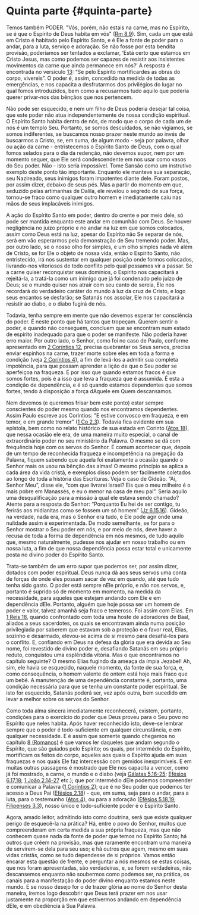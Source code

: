 # Quinta parte {#quinta-parte}

Temos também PODER. &quot;Vós, porém, não estais na carne, mas no Espírito, se é que o Espírito de Deus habita em vós&quot; ([Rm 8.9](http://bibliaonline.com.br/acf/rm/8/9)). Sim, cada um que está em Cristo é habitado pelo Espírito Santo, e é Ele a fonte de poder para o andar, para a luta, serviço e adoração. Se não fosse por esta bendita provisão, poderíamos ser tentados a exclamar, ‘Está certo que estamos em Cristo Jesus, mas como podemos ser capazes de resistir aos insistentes movimentos da carne que ainda permanece em nós?’ A resposta é encontrada no versículo [13](http://bibliaonline.com.br/acf/rm/8/13): “Se pelo Espírito mortificardes as obras do corpo, vivereis”. O poder é, assim, concedido na medida de todas as emergências, e nos capacita a desfrutarmos dos privilégios do lugar no qual fomos introduzidos, bem como a recusarmos tudo aquilo que poderia querer privar-nos das bênçãos que nos pertencem.

Não pode ser esquecido, e nem um filho de Deus poderia desejar tal coisa, que este poder não atua independentemente de nossa condição espiritual. O Espírito Santo habita dentro de nós, de modo que o corpo de cada um de nós é um templo Seu. Portanto, se somos descuidados, se não vigiamos, se somos indiferentes, se buscamos nosso prazer neste mundo ao invés de buscarmos a Cristo, se, em suma, de algum modo - seja por palavra, olhar ou ação da carne - entristecemos o Espírito Santo de Deus, com o qual fomos selados para o dia da redenção, não devemos supor, nem por um momento sequer, que Ele será condescendente em nos usar como vasos do Seu poder. Não - isto seria impossível. Tome Sansão como um instrutivo exemplo deste ponto tão importante. Enquanto ele manteve sua separação, seu Nazireado, seus inimigos foram impotentes diante dele. Foram postos, por assim dizer, debaixo de seus pés. Mas a partir do momento em que, seduzido pelas artimanhas de Dalila, ele revelou o segredo de sua força, tornou-se fraco como qualquer outro homem e imediatamente caiu nas mãos de seus implacáveis inimigos.

A ação do Espírito Santo em poder, dentro do crente e por meio dele, só pode ser mantida enquanto este andar em comunhão com Deus. Se houver negligência no juízo próprio e no andar na luz em que somos colocados, assim como Deus está na luz, apesar do Espírito não Se separar de nós, será em vão esperarmos pela demonstração de Seu tremendo poder. Mas, por outro lado, se o nosso olho for simples, e um olho simples nada vê além de Cristo, se for Ele o objeto de nossa vida, então o Espírito Santo, não entristecido, irá nos sustentar em qualquer posição onde formos colocados, livrando-nos vitoriosos de todo conflito pelo qual possamos vir a passar. Se a carne quiser reconquistar seus domínios, o Espírito nos capacitará a rejeitá-la, a tratá-la como um inimigo que já foi condenado pelo juízo de Deus; se o mundo quiser nos atrair com seu canto de sereia, Ele nos recordará do verdadeiro caráter do mundo à luz da cruz de Cristo, e logo seus encantos se desfarão; se Satanás nos assolar, Ele nos capacitará a resistir ao diabo, e o diabo fugirá de nós.

Todavia, tenha sempre em mente que não devemos esperar ter consciência do poder. É neste ponto que há tantos que tropeçam. Querem sentir o poder, e quando não conseguem, concluem que se encontram num estado de espírito inadequado para que o poder se manifeste. Não poderia haver erro maior. Por outro lado, o Senhor, como foi no caso de Paulo, conforme apresentado em [2 Coríntios 12](http://bibliaonline.com.br/acf/2co/12), precisa quebrantar os Seus servos, precisa enviar espinhos na carne, trazer morte sobre eles em toda a forma e condição (veja [2 Coríntios 4](http://bibliaonline.com.br/acf/2co/4)), a fim de levá-los a admitir sua completa impotência, para que possam aprender a lição de que o Seu poder se aperfeiçoa na fraqueza. É por isso que quando estamos fracos é que somos fortes, pois é a isso que leva a fraqueza que é assumida. É esta a condição de dependência, e é só quando estamos dependentes que somos fortes, tendo à disposição a força dAquele em Quem descansamos.

Nem devemos (e queremos frisar bem este ponto) estar sempre conscientes do poder mesmo quando nos encontramos dependentes. Assim Paulo escreve aos Coríntios: &quot;E estive convosco em fraqueza, e em temor, e em grande tremor&quot; ([1 Co 2.3](http://bibliaonline.com.br/acf/1co/2/3)). Todavia fica evidente em sua epístola, bem como no relato histórico de sua estada em Corinto ([Atos 18](http://bibliaonline.com.br/acf/atos/18)), que nessa ocasião ele era, de uma maneira muito especial, o canal de extraordinário poder no seu ministério da Palavra. O mesmo se dá com frequência hoje com os servos do Senhor. É comum acontecer que, depois de um tempo de reconhecida fraqueza e incompetência na pregação da Palavra, fiquem sabendo que aquela foi exatamente a ocasião quando o Senhor mais os usou na bênção das almas! O mesmo princípio se aplica a cada área da vida cristã, e exemplos disso podem ser facilmente coletados ao longo de toda a história das Escrituras. Veja o caso de Gideão. “Ai, Senhor Meu”, disse ele, “com que livrarei Israel? Eis que o meu milheiro é o mais pobre em Manassés, e eu o menor na casa de meu pai”. Seria aquilo uma desqualificação para a missão à qual ele estava sendo chamado? Atente para a resposta do Senhor: “Porquanto Eu hei de ser contigo, tu ferirás aos midianitas como se fossem um só homem” ([Jz 6.15,16](http://bibliaonline.com.br/acf/jz/6/15-16)). Gideão, na verdade, nada era, mas o Senhor era tudo, e Ele pode agir onde uma nulidade assim é experimentada. De modo semelhante, se for para o Senhor mostrar o Seu poder em nós, e por meio de nós, deve haver a recusa de toda a forma de dependência em nós mesmos, de tudo aquilo que, mesmo naturalmente, pudesse nos ajudar em nosso trabalho ou em nossa luta, a fim de que nossa dependência possa estar total e unicamente posta no divino poder do Espírito Santo.

Trata-se também de um erro supor que podemos ser, por assim dizer, dotados com poder espiritual. Deus nunca dá aos seus servos uma conta de forças de onde eles possam sacar de vez em quando, até que tudo tenha sido gasto. O poder está sempre nEle próprio, e não nos servos, e, portanto é suprido só de momento em momento, na medida da necessidade, para aqueles que estejam andando com Ele e em dependência dEle. Portanto, alguém que hoje possa ser um homem de poder e valor, talvez amanhã seja fraco e temeroso. Foi assim com Elias. Em [1 Reis 18](http://bibliaonline.com.br/acf/1rs/18), quando confrontado com toda uma hoste de adoradores de Baal, aliados a seus sacerdotes, os quais se encontravam ainda numa posição privilegiada por saberem que estavam sob a proteção e o favor real, Elias, sozinho e desarmado, elevou-se acima de si mesmo para desafiá-los para o conflito. E, confiando em Deus na defesa da glória que era devida ao Seu nome, foi revestido de divino poder e, desafiando Satanás em seu próprio reduto, conquistou uma esplêndida vitória. Mas o que encontramos no capítulo seguinte? O mesmo Elias fugindo da ameaça da ímpia Jezabel! Ah, sim, ele havia se esquecido, naquele momento, da fonte de sua força, e, como consequência, o homem valente de ontem está hoje mais fraco que um bebê. A manutenção de uma dependência constante é, portanto, uma condição necessária para que se tenha um constante poder espiritual. Se isto for esquecido, Satanás poderá ser, vez após outra, bem sucedido em levar a melhor sobre os servos do Senhor.

Como toda alma sincera imediatamente reconhecerá, existem, portanto, condições para o exercício do poder que Deus proveu para o Seu povo no Espírito que neles habita. Após haver reconhecido isto, deve-se lembrar sempre que o poder é todo-suficiente em qualquer circunstância, e em qualquer necessidade. E é assim que somente quando chegamos no capítulo [8 (Romanos)](http://bibliaonline.com.br/acf/rm/8) é que vamos ler daqueles que andam segundo o Espírito, que são guiados pelo Espírito; os quais, por intermédio do Espírito, mortificam os feitos do corpo, aqueles aos quais o Espírito ajuda em suas fraquezas e nos quais Ele faz intercessão com gemidos inexprimíveis. E em muitas outras passagens é mostrado que Ele nos capacita a vencer, como já foi mostrado, a carne, o mundo e o diabo (veja [Gálatas 5.16-25](http://bibliaonline.com.br/acf/gl/5/16-25); [Efésios 6.17,18](http://bibliaonline.com.br/acf/ef/6/14-18); [1 João 2.14-27](http://bibliaonline.com.br/acf/1jo/2/14-27) etc.); que por intermédio dEle podemos compreender e comunicar a Palavra ([1 Coríntios 2](http://bibliaonline.com.br/acf/1co/2)); que é no Seu poder que podemos ter acesso a Deus Pai ([Efésios 2.18](http://bibliaonline.com.br/acf/ef/2/18)) - que, em suma, seja para o andar, para a luta, para o testemunho ([Atos 4](http://bibliaonline.com.br/acf/atos/4)), ou para a adoração ([Efésios 5.18,19](http://bibliaonline.com.br/acf/ef/5/18,19); [Filipenses 3.3](http://bibliaonline.com.br/acf/fp/3/3)), nosso único e todo-suficiente poder é o Espírito Santo.

Agora, amado leitor, admitindo isto como doutrina, será que existe qualquer perigo de esquecê-la na prática? Há, entre o povo do Senhor, muitos que compreenderam em certa medida a sua própria fraqueza, mas que não conhecem quase nada da fonte de poder que temos no Espírito Santo; há outros que crêem na provisão, mas que raramente encontram uma maneira de servirem-se dela para seu uso; e há outros que agem, mesmo em suas vidas cristãs, como se tudo dependesse de si próprios. Vamos então encarar esta questão de frente, e perguntar a nós mesmos se estas coisas, que nos foram apresentadas, são verdadeiras, e, se forem verdadeiras, não descansemos enquanto não soubermos como podemos ser, na prática, os canais para a manifestação do poder divino enquanto estamos neste mundo. E se nosso desejo for o de trazer glória ao nome do Senhor desta maneira, iremos logo descobrir que Deus terá prazer em nos usar justamente na proporção em que estivermos andando em dependência dEle, e em obediência à Sua Palavra.